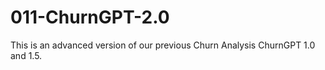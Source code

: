 # 011-ChurnGPT-2.0
This is an advanced version of our previous Churn Analysis ChurnGPT 1.0 and 1.5.
